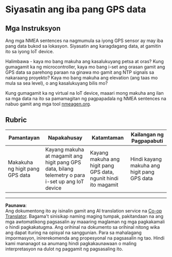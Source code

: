 <!--
CO_OP_TRANSLATOR_METADATA:
{
  "original_hash": "bded364fc06ce37d7a76aed3be1ba73a",
  "translation_date": "2025-08-27T23:45:28+00:00",
  "source_file": "3-transport/lessons/1-location-tracking/assignment.md",
  "language_code": "tl"
}
-->
# Siyasatin ang iba pang GPS data

## Mga Instruksyon

Ang mga NMEA sentences na nagmumula sa iyong GPS sensor ay may iba pang data bukod sa lokasyon. Siyasatin ang karagdagang data, at gamitin ito sa iyong IoT device.

Halimbawa - kaya mo bang makuha ang kasalukuyang petsa at oras? Kung gumagamit ka ng microcontroller, kaya mo bang i-set ang orasan gamit ang GPS data sa parehong paraan na ginawa mo gamit ang NTP signals sa nakaraang proyekto? Kaya mo bang makuha ang elevation (ang taas mo mula sa sea level), o ang kasalukuyang bilis mo?

Kung gumagamit ka ng virtual na IoT device, maaari mong makuha ang ilan sa mga data na ito sa pamamagitan ng pagpapadala ng NMEA sentences na nabuo gamit ang mga tool [nmeagen.org](https://www.nmeagen.org).

## Rubric

| Pamantayan | Napakahusay | Katamtaman | Kailangan ng Pagpapabuti |
| ---------- | ----------- | ---------- | ------------------------ |
| Makakuha ng higit pang GPS data | Kayang makuha at magamit ang higit pang GPS data, bilang telemetry o para i-set up ang IoT device | Kayang makuha ang higit pang GPS data, ngunit hindi ito magamit | Hindi kayang makuha ang higit pang GPS data |

---

**Paunawa**:  
Ang dokumentong ito ay isinalin gamit ang AI translation service na [Co-op Translator](https://github.com/Azure/co-op-translator). Bagama't sinisikap naming maging tumpak, pakitandaan na ang mga awtomatikong pagsasalin ay maaaring maglaman ng mga pagkakamali o hindi pagkakatugma. Ang orihinal na dokumento sa orihinal nitong wika ang dapat ituring na opisyal na sanggunian. Para sa mahalagang impormasyon, inirerekomenda ang propesyonal na pagsasalin ng tao. Hindi kami mananagot sa anumang hindi pagkakaunawaan o maling interpretasyon na dulot ng paggamit ng pagsasaling ito.